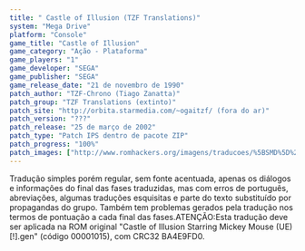 ```yaml
---
title: " Castle of Illusion (TZF Translations)"
system: "Mega Drive"
platform: "Console"
game_title: "Castle of Illusion"
game_category: "Ação - Plataforma"
game_players: "1"
game_developer: "SEGA"
game_publisher: "SEGA"
game_release_date: "21 de novembro de 1990"
patch_author: "TZF-Chrono (Tiago Zanatta)"
patch_group: "TZF Translations (extinto)"
patch_site: "http://orbita.starmedia.com/~ogaitzf/ (fora do ar)"
patch_version: "???"
patch_release: "25 de março de 2002"
patch_type: "Patch IPS dentro de pacote ZIP"
patch_progress: "100%"
patch_images: ["http://www.romhackers.org/imagens/traducoes/%5BSMD%5D%20Castle%20of%20Illusion%20-%20TZF%20Translations%20-%201.png","http://www.romhackers.org/imagens/traducoes/%5BSMD%5D%20Castle%20of%20Illusion%20-%20TZF%20Translations%20-%202.png","http://www.romhackers.org/imagens/traducoes/%5BSMD%5D%20Castle%20of%20Illusion%20-%20TZF%20Translations%20-%203.png"]
---
```

Tradução simples porém regular, sem fonte acentuada, apenas os diálogos e informações do final das fases traduzidas, mas com erros de português, abreviações, algumas traduções esquisitas e parte do texto substituído por propagandas do grupo. Também tem problemas gerados pela tradução nos termos de pontuação a cada final das fases.ATENÇÃO:Esta tradução deve ser aplicada na ROM original "Castle of Illusion Starring Mickey Mouse (UE) [!].gen" (código 00001015), com CRC32 BA4E9FD0.